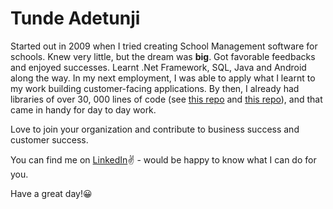 # Tunde Adetunji

<p>Started out in 2009 when I tried creating School Management software for schools. Knew very little, but the dream was <strong>big</strong>. Got favorable feedbacks and enjoyed successes. Learnt .Net Framework, SQL, Java and Android along the way. In my next employment, I was able to apply what I learnt to my work building customer-facing applications. By then, I already had libraries of over 30, 000 lines of code (see <a href="https://github.com/tundeadetunji/all_modules" target="_blank">this repo</a> and <a href="https://github.com/tundeadetunji/api-java-code" target="_blank">this repo</a>), and that came in handy for day to day work.</p>

<p>Love to join your organization and contribute to business success and customer success.</p>

<p>You can find me on <a href="https://www.linkedin.com/in/tundeadetunji/" target="blank">LinkedIn</a>✌ - would be happy to know what I can do for you.</p> 

<p>Have a great day!😀</p>
